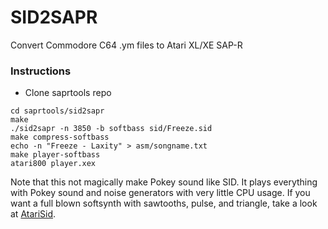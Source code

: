 # SID2SAPR

Convert Commodore C64 .ym files to Atari XL/XE SAP-R

### Instructions

* Clone saprtools repo

```
cd saprtools/sid2sapr
make
./sid2sapr -n 3850 -b softbass sid/Freeze.sid
make compress-softbass
echo -n "Freeze - Laxity" > asm/songname.txt
make player-softbass
atari800 player.xex
```

Note that this not magically make Pokey sound like SID. It plays everything with Pokey sound and noise generators with very little CPU usage. If you want a full blown softsynth with sawtooths, pulse, and triangle, take a look at [AtariSid](https://github.com/ivop/atarisid).
